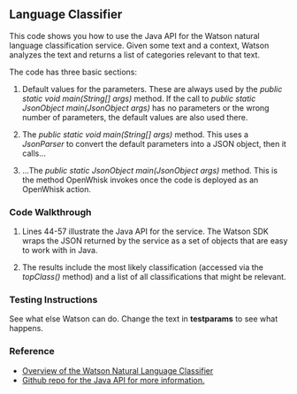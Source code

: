 ## Language Classifier

This code shows you how to use the Java API for the Watson natural language classification service. Given some text and a 
context, Watson analyzes the text and returns a list of categories relevant to that text.

The code has three basic sections: 

1. Default values for the parameters. These are always used by the *public static void main(String[] args)* method. 
If the call to *public static JsonObject main(JsonObject args)* has no parameters or the wrong number of parameters, 
the default values are also used there. 

2. The *public static void main(String[] args)* method. This uses a *JsonParser* to convert the default parameters into a 
JSON object, then it calls... 

3. ...The *public static JsonObject main(JsonObject args)* method. This is the method OpenWhisk invokes once the code is 
deployed as an OpenWhisk action.

### Code Walkthrough
1. Lines 44-57 illustrate the Java API for the service. The Watson SDK wraps the JSON returned by the service as a set of objects 
that are easy to work with in Java. 

2. The results include the most likely classification (accessed via the *topClass()* method) and a list of all classifications 
that might be relevant.

### Testing Instructions

See what else Watson can do. Change the text in **testparams** to see what happens.

### Reference
* [Overview of the Watson Natural Language Classifier](https://www.ibm.com/watson/developercloud/nl-classifier.html)
* [Github repo for the Java API for more information.](https://github.com/watson-developer-cloud/java-sdk/tree/develop/natural-language-classifier)
    
